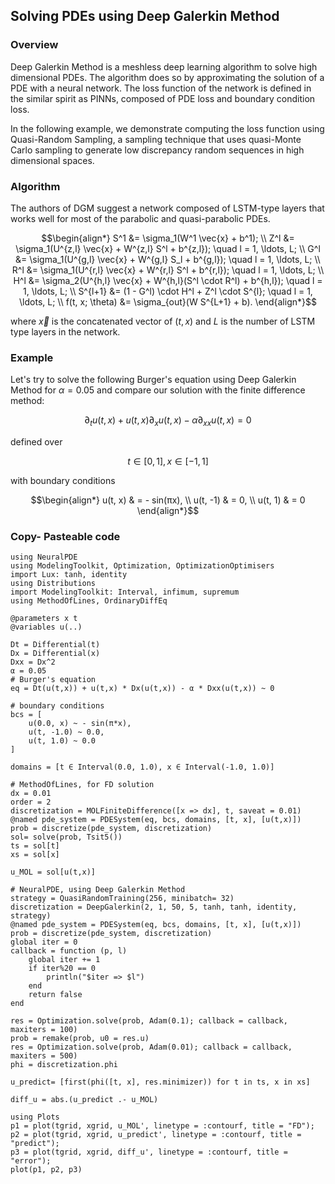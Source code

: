 ## Solving PDEs using Deep Galerkin Method

### Overview 

Deep Galerkin Method is a meshless deep learning algorithm to solve high dimensional PDEs. The algorithm does so by approximating the solution of a PDE with a neural network. The loss function of the network is defined in the similar spirit as PINNs, composed of PDE loss and boundary condition loss.

In the following example, we demonstrate computing the loss function using Quasi-Random Sampling, a sampling technique that uses quasi-Monte Carlo sampling to generate low discrepancy random sequences in high dimensional spaces.

### Algorithm
The authors of DGM suggest a network composed of LSTM-type layers that works well for most of the parabolic and quasi-parabolic PDEs.

```math
\begin{align*}
S^1 &= \sigma_1(W^1 \vec{x} + b^1); \\
Z^l &= \sigma_1(U^{z,l} \vec{x} + W^{z,l} S^l + b^{z,l}); \quad l = 1, \ldots, L; \\
G^l &= \sigma_1(U^{g,l} \vec{x} + W^{g,l} S_l + b^{g,l}); \quad l = 1, \ldots, L; \\
R^l &= \sigma_1(U^{r,l} \vec{x} + W^{r,l} S^l + b^{r,l}); \quad l = 1, \ldots, L; \\
H^l &= \sigma_2(U^{h,l} \vec{x} + W^{h,l}(S^l \cdot R^l) + b^{h,l}); \quad l = 1, \ldots, L; \\
S^{l+1} &= (1 - G^l) \cdot H^l + Z^l \cdot S^{l}; \quad l = 1, \ldots, L; \\
f(t, x; \theta) &= \sigma_{out}(W S^{L+1} + b).
\end{align*}
```

where $\vec{x}$ is the concatenated vector of $(t, x)$ and $L$ is the number of LSTM type layers in the network.

### Example

Let's try to solve the following Burger's equation using Deep Galerkin Method for $\alpha = 0.05$ and compare our solution with the finite difference method:

$$
\partial_t u(t, x) + u(t, x) \partial_x u(t, x) - \alpha \partial_{xx} u(t, x) = 0 
$$

defined over

$$ 
t \in [0, 1], x \in [-1, 1] 
$$

with boundary conditions
```math
\begin{align*}
u(t, x) & = - sin(πx), \\
u(t, -1) & = 0, \\
u(t, 1) & = 0
\end{align*}
```

### Copy- Pasteable code
```@example dgm
using NeuralPDE
using ModelingToolkit, Optimization, OptimizationOptimisers
import Lux: tanh, identity
using Distributions
import ModelingToolkit: Interval, infimum, supremum
using MethodOfLines, OrdinaryDiffEq

@parameters x t
@variables u(..)

Dt = Differential(t)
Dx = Differential(x)
Dxx = Dx^2
α = 0.05
# Burger's equation
eq = Dt(u(t,x)) + u(t,x) * Dx(u(t,x)) - α * Dxx(u(t,x)) ~ 0 

# boundary conditions
bcs = [
    u(0.0, x) ~ - sin(π*x),
    u(t, -1.0) ~ 0.0,
    u(t, 1.0) ~ 0.0
]

domains = [t ∈ Interval(0.0, 1.0), x ∈ Interval(-1.0, 1.0)]

# MethodOfLines, for FD solution
dx = 0.01
order = 2
discretization = MOLFiniteDifference([x => dx], t, saveat = 0.01)
@named pde_system = PDESystem(eq, bcs, domains, [t, x], [u(t,x)])
prob = discretize(pde_system, discretization)
sol= solve(prob, Tsit5())
ts = sol[t]
xs = sol[x] 

u_MOL = sol[u(t,x)]

# NeuralPDE, using Deep Galerkin Method
strategy = QuasiRandomTraining(256, minibatch= 32)
discretization = DeepGalerkin(2, 1, 50, 5, tanh, tanh, identity, strategy)
@named pde_system = PDESystem(eq, bcs, domains, [t, x], [u(t,x)])
prob = discretize(pde_system, discretization)
global iter = 0
callback = function (p, l)
    global iter += 1
    if iter%20 == 0
        println("$iter => $l")
    end
    return false
end

res = Optimization.solve(prob, Adam(0.1); callback = callback, maxiters = 100)
prob = remake(prob, u0 = res.u)
res = Optimization.solve(prob, Adam(0.01); callback = callback, maxiters = 500)
phi = discretization.phi

u_predict= [first(phi([t, x], res.minimizer)) for t in ts, x in xs]

diff_u = abs.(u_predict .- u_MOL)

using Plots
p1 = plot(tgrid, xgrid, u_MOL', linetype = :contourf, title = "FD");
p2 = plot(tgrid, xgrid, u_predict', linetype = :contourf, title = "predict");
p3 = plot(tgrid, xgrid, diff_u', linetype = :contourf, title = "error");
plot(p1, p2, p3)
```
